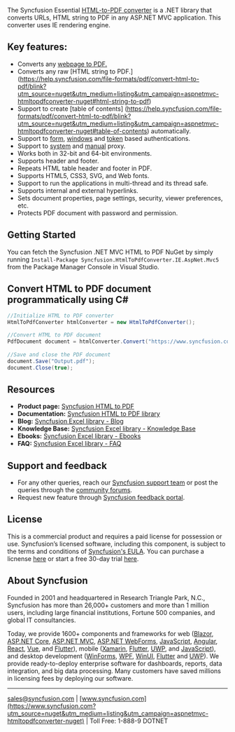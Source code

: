 The Syncfusion Essential [HTML-to-PDF converter](https://www.syncfusion.com/pdf-framework/net/html-to-pdf?utm_source=nuget&utm_medium=listing&utm_campaign=aspnetmvc-htmltopdfconverter-nuget) is a .NET library that converts URLs, HTML string to PDF in any ASP.NET MVC application. This converter uses IE rendering engine.


## Key features:
* Converts any [webpage to PDF.](https://help.syncfusion.com/file-formats/pdf/convert-html-to-pdf/blink?utm_source=nuget&utm_medium=listing&utm_campaign=aspnetmvc-htmltopdfconverter-nuget#url-to-pdf)
* Converts any raw [HTML string to PDF.] (https://help.syncfusion.com/file-formats/pdf/convert-html-to-pdf/blink?utm_source=nuget&utm_medium=listing&utm_campaign=aspnetmvc-htmltopdfconverter-nuget#html-string-to-pdf)
* Support to create [table of contents] (https://help.syncfusion.com/file-formats/pdf/convert-html-to-pdf/blink?utm_source=nuget&utm_medium=listing&utm_campaign=aspnetmvc-htmltopdfconverter-nuget#table-of-contents) automatically.
* Support to [form](https://help.syncfusion.com/file-formats/pdf/convert-html-to-pdf/blink?utm_source=nuget&utm_medium=listing&utm_campaign=aspnetmvc-htmltopdfconverter-nuget#form-authentication), [windows](https://help.syncfusion.com/file-formats/pdf/convert-html-to-pdf/blink?utm_source=nuget&utm_medium=listing&utm_campaign=aspnetmvc-htmltopdfconverter-nuget#windows-authentication) and [token](https://help.syncfusion.com/file-formats/pdf/convert-html-to-pdf/blink?utm_source=nuget&utm_medium=listing&utm_campaign=aspnetmvc-htmltopdfconverter-nuget#token-based-authentication) based authentications.
* Support to [system](https://help.syncfusion.com/file-formats/pdf/convert-html-to-pdf/blink?utm_source=nuget&utm_medium=listing&utm_campaign=aspnetmvc-htmltopdfconverter-nuget#token-based-authentication) and [manual](https://help.syncfusion.com/file-formats/pdf/convert-html-to-pdf/blink?utm_source=nuget&utm_medium=listing&utm_campaign=aspnetmvc-htmltopdfconverter-nuget#manual-proxy) proxy.
* Works both in 32-bit and 64-bit environments.
* Supports header and footer.
* Repeats HTML table header and footer in PDF.
* Supports HTML5, CSS3, SVG, and Web fonts.
* Support to run the applications in multi-thread and its thread safe. 
* Supports internal and external hyperlinks.
* Sets document properties, page settings, security, viewer preferences, etc.
* Protects PDF document with password and permission.

## Getting Started
You can fetch the Syncfusion .NET MVC HTML to PDF NuGet by simply running `Install-Package Syncfusion.HtmlToPdfConverter.IE.AspNet.Mvc5` from the Package Manager Console in Visual Studio.

## Convert HTML to PDF document programmatically using C#

```csharp
//Initialize HTML to PDF converter 
HtmlToPdfConverter htmlConverter = new HtmlToPdfConverter(); 

//Convert HTML to PDF document 
PdfDocument document = htmlConverter.Convert("https://www.syncfusion.com");
 
//Save and close the PDF document 
document.Save("Output.pdf");
document.Close(true);
```

## Resources

* **Product page:** [Syncfusion HTML to PDF]( https://www.syncfusion.com/pdf-framework/net/html-to-pdf?utm_source=nuget&utm_medium=listing&utm_campaign=aspnetmvc-htmltopdfconverter-nuget)
* **Documentation:** [Syncfusion HTML to PDF library](https://help.syncfusion.com/file-formats/pdf/convert-html-to-pdf/ie?utm_source=nuget&utm_medium=listing&utm_campaign=aspnetmvc-htmltopdfconverter-nuget)
* **Blog:** [Syncfusion Excel library - Blog](https://www.syncfusion.com/blogs/category/asp-net-mvc?utm_source=nuget&utm_medium=listing&utm_campaign=aspnetmvc-htmltopdfconverter-nuget)
* **Knowledge Base:** [Syncfusion Excel library - Knowledge Base](https://www.syncfusion.com/kb/aspnetmvc-js2?utm_source=nuget&utm_medium=listing&utm_campaign=aspnetmvc-htmltopdfconverter-nuget)
* **Ebooks:** [Syncfusion Excel library - Ebooks](https://www.syncfusion.com/succinctly-free-ebooks?utm_source=nuget&utm_medium=listing&utm_campaign=aspnetmvc-htmltopdfconverter-nuget)
* **FAQ:** [Syncfusion Excel library - FAQ](https://www.syncfusion.com/faq/?utm_source=nuget&utm_medium=listing&utm_campaign=aspnetmvc-htmltopdfconverter-nuget)

## Support and feedback
* For any other queries, reach our [Syncfusion support team](https://support.syncfusion.com/create?utm_source=nuget&utm_medium=listing&utm_campaign=aspnetmvc-htmltopdfconverter-nuget) or post the queries through the [community forums](https://www.syncfusion.com/forums?utm_source=nuget&utm_medium=listing&utm_campaign=aspnetmvc-htmltopdfconverter-nuget).
* Request new feature through [Syncfusion feedback portal](https://www.syncfusion.com/feedback/pdf?utm_source=nuget&utm_medium=listing&utm_campaign=aspnetmvc-htmltopdfconverter-nuget).

## License
This is a commercial product and requires a paid license for possession or use. Syncfusion’s licensed software, including this component, is subject to the terms and conditions of [Syncfusion's EULA](https://www.syncfusion.com/eula/es/?utm_source=nuget&utm_medium=listing&utm_campaign=aspnetmvc-htmltopdfconverter-nuget). You can purchase a licnense [here]( https://www.syncfusion.com/sales/products?utm_source=nuget&utm_medium=listing&utm_campaign=aspnetmvc-htmltopdfconverter-nuget) or start a free 30-day trial [here](https://www.syncfusion.com/account/manage-trials/start-trials?utm_source=nuget&utm_medium=listing&utm_campaign=aspnetmvc-htmltopdfconverter-nuget).

## About Syncfusion
Founded in 2001 and headquartered in Research Triangle Park, N.C., Syncfusion has more than 26,000+ customers and more than 1 million users, including large financial institutions, Fortune 500 companies, and global IT consultancies.
 
Today, we provide 1600+ components and frameworks for web ([Blazor](https://www.syncfusion.com/blazor-components?utm_source=nuget&utm_medium=listing&utm_campaign=aspnetmvc-htmltopdfconverter-nuget), [ASP.NET Core](https://www.syncfusion.com/aspnet-core-ui-controls?utm_source=nuget&utm_medium=listing&utm_campaign=aspnetmvc-htmltopdfconverter-nuget), [ASP.NET MVC](https://www.syncfusion.com/aspnet-mvc-ui-controls?utm_source=nuget&utm_medium=listing&utm_campaign=aspnetmvc-htmltopdfconverter-nuget), [ASP.NET WebForms](https://www.syncfusion.com/jquery/aspnet-webforms-ui-controls?utm_source=nuget&utm_medium=listing&utm_campaign=aspnetmvc-htmltopdfconverter-nuget), [JavaScript](https://www.syncfusion.com/javascript-ui-controls?utm_source=nuget&utm_medium=listing&utm_campaign=aspnetmvc-htmltopdfconverter-nuget), [Angular](https://www.syncfusion.com/angular-ui-components?utm_source=nuget&utm_medium=listing&utm_campaign=aspnetmvc-htmltopdfconverter-nuget), [React](https://www.syncfusion.com/react-ui-components?utm_source=nuget&utm_medium=listing&utm_campaign=aspnetmvc-htmltopdfconverter-nuget), [Vue](https://www.syncfusion.com/vue-ui-components?utm_source=nuget&utm_medium=listing&utm_campaign=aspnetmvc-htmltopdfconverter-nuget), and [Flutter](https://www.syncfusion.com/flutter-widgets?utm_source=nuget&utm_medium=listing&utm_campaign=aspnetmvc-htmltopdfconverter-nuget)), mobile ([Xamarin](https://www.syncfusion.com/xamarin-ui-controls?utm_source=nuget&utm_medium=listing&utm_campaign=aspnetmvc-htmltopdfconverter-nuget), [Flutter](https://www.syncfusion.com/flutter-widgets?utm_source=nuget&utm_medium=listing&utm_campaign=aspnetmvc-htmltopdfconverter-nuget), [UWP](https://www.syncfusion.com/uwp-ui-controls?utm_source=nuget&utm_medium=listing&utm_campaign=aspnetmvc-htmltopdfconverter-nuget), and [JavaScript](https://www.syncfusion.com/javascript-ui-controls?utm_source=nuget&utm_medium=listing&utm_campaign=aspnetmvc-htmltopdfconverter-nuget)), and desktop development ([WinForms](https://www.syncfusion.com/winforms-ui-controls?utm_source=nuget&utm_medium=listing&utm_campaign=aspnetmvc-htmltopdfconverter-nuget), [WPF](https://www.syncfusion.com/wpf-ui-controls?utm_source=nuget&utm_medium=listing&utm_campaign=aspnetmvc-htmltopdfconverter-nuget), [WinUI](https://www.syncfusion.com/winui-controls?utm_source=nuget&utm_medium=listing&utm_campaign=aspnetmvc-htmltopdfconverter-nuget), [Flutter](https://www.syncfusion.com/flutter-widgets?utm_source=nuget&utm_medium=listing&utm_campaign=aspnetmvc-htmltopdfconverter-nuget) and [UWP](https://www.syncfusion.com/uwp-ui-controls?utm_source=nuget&utm_medium=listing&utm_campaign=aspnetmvc-htmltopdfconverter-nuget)). We provide ready-to-deploy enterprise software for dashboards, reports, data integration, and big data processing. Many customers have saved millions in licensing fees by deploying our software.

___

[sales@syncfusion.com](mailto:sales@syncfusion.com?Subject=Syncfusion%20ASPNET%20MVC%20HTMLtoPDF%20-%20NuGet) | [www.syncfusion.com](https://www.syncfusion.com?utm_source=nuget&utm_medium=listing&utm_campaign=aspnetmvc-htmltopdfconverter-nuget) | Toll Free: 1-888-9 DOTNET